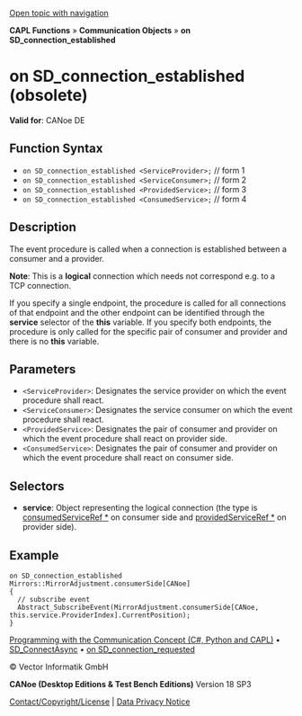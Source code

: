 [Open topic with navigation](../../../../../CANoeDEFamily.htm#Topics/CAPLFunctions/CommunicationObjects/EventProcedures/CAPLfunctionOnSDConnectionEstablished.md)

**CAPL Functions** » **Communication Objects** » **on SD_connection_established**

# on SD_connection_established (obsolete)

**Valid for**: CANoe DE

## Function Syntax

- `on SD_connection_established <ServiceProvider>;` // form 1
- `on SD_connection_established <ServiceConsumer>;` // form 2
- `on SD_connection_established <ProvidedService>;` // form 3
- `on SD_connection_established <ConsumedService>;` // form 4

## Description

The event procedure is called when a connection is established between a consumer and a provider.

**Note**: This is a **logical** connection which needs not correspond e.g. to a TCP connection.

If you specify a single endpoint, the procedure is called for all connections of that endpoint and the other endpoint can be identified through the **service** selector of the **this** variable. If you specify both endpoints, the procedure is only called for the specific pair of consumer and provider and there is no **this** variable.

## Parameters

- `<ServiceProvider>`: Designates the service provider on which the event procedure shall react.
- `<ServiceConsumer>`: Designates the service consumer on which the event procedure shall react.
- `<ProvidedService>`: Designates the pair of consumer and provider on which the event procedure shall react on provider side.
- `<ConsumedService>`: Designates the pair of consumer and provider on which the event procedure shall react on consumer side.

## Selectors

- **service**: Object representing the logical connection (the type is [consumedServiceRef *](../Objects/CAPLfunctionConsumedServiceRef.md) on consumer side and [providedServiceRef *](../Objects/CAPLfunctionProvidedServiceRef.md) on provider side).

## Example

```plaintext
on SD_connection_established Mirrors::MirrorAdjustment.consumerSide[CANoe]
{
  // subscribe event
  Abstract_SubscribeEvent(MirrorAdjustment.consumerSide[CANoe, this.service.ProviderIndex].CurrentPosition);
}
```

[Programming with the Communication Concept (C#, Python and CAPL)](../../../CANoeCANalyzer/CommunicationConcept/Programming/CCP.md) • [SD_ConnectAsync](../Functions/CAPLfunctionSDConnectAsync.md) • [on SD_connection_requested](CAPLfunctionOnSDConnectionRequested.md)

© Vector Informatik GmbH

**CANoe (Desktop Editions & Test Bench Editions)** Version 18 SP3

[Contact/Copyright/License](../../../Shared/ContactCopyrightLicense.md) | [Data Privacy Notice](https://www.vector.com/int/en/company/get-info/privacy-policy/)